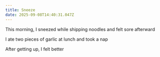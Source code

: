 ```yaml
---
title: Sneeze
date: 2025-09-08T14:40:31.047Z
---
```


This morning, I sneezed while shipping noodles and felt sore afterward

I ate two pieces of garlic at lunch and took a nap

After getting up, I felt better
